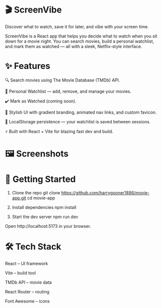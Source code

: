 # 🎬 ScreenVibe

Discover what to watch, save it for later, and vibe with your screen time.

ScreenVibe is a React app that helps you decide what to watch when you sit down for a movie night.
You can search movies, build a personal watchlist, and mark them as watched — all with a sleek, Netflix-style interface.

# ✨ Features

🔍 Search movies using The Movie Database (TMDb) API.

🍿 Personal Watchlist — add, remove, and manage your movies.

✔️ Mark as Watched (coming soon).

🎨 Stylish UI with gradient branding, animated nav links, and custom favicon.

💾 LocalStorage persistence — your watchlist is saved between sessions.

⚡ Built with React + Vite for blazing fast dev and build.

# 🖼️ Screenshots

	
# 🚀 Getting Started
1. Clone the repo
git clone https://github.com/harrygooner1886/movie-app.git
cd movie-app

2. Install dependencies
npm install

3. Start the dev server
npm run dev


Open http://localhost:5173
 in your browser.

# 🛠️ Tech Stack

React
 – UI framework

Vite
 – build tool

TMDb API
 – movie data

React Router
 – routing

Font Awesome
 – icons
